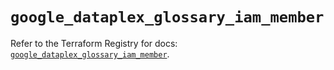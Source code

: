 # `google_dataplex_glossary_iam_member`

Refer to the Terraform Registry for docs: [`google_dataplex_glossary_iam_member`](https://registry.terraform.io/providers/hashicorp/google-beta/6.49.2/docs/resources/google_dataplex_glossary_iam_member).
